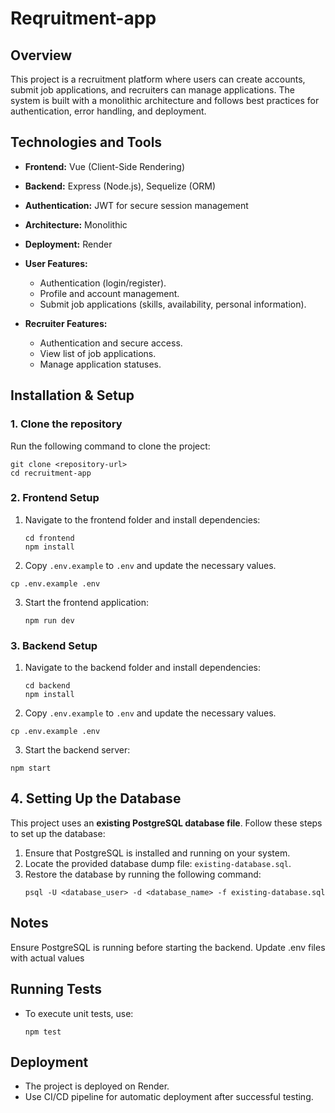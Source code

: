 # Reqruitment-app

## Overview
This project is a recruitment platform where users can create accounts, submit job applications, and recruiters can manage applications. The system is built with a monolithic architecture and follows best practices for authentication, error handling, and deployment.

## Technologies and Tools
- **Frontend:** Vue (Client-Side Rendering)
- **Backend:** Express (Node.js), Sequelize (ORM)
- **Authentication:** JWT for secure session management
- **Architecture:** Monolithic
- **Deployment:** Render


- **User Features:**
  - Authentication (login/register).
  - Profile and account management.
  - Submit job applications (skills, availability, personal information).

- **Recruiter Features:**
  - Authentication and secure access.
  - View list of job applications.
  - Manage application statuses.

## Installation & Setup
### 1. Clone the repository
Run the following command to clone the project:
```
git clone <repository-url>
cd recruitment-app
 ```

### 2. Frontend Setup
1. Navigate to the frontend folder and install dependencies:
   ```
   cd frontend
   npm install
   ```
2. Copy `.env.example` to `.env` and update the necessary values. 
 ```
cp .env.example .env 
 ```
3. Start the frontend application:
   ```
   npm run dev
   ```


### 3. Backend Setup
1. Navigate to the backend folder and install dependencies:
   ```
   cd backend
   npm install

2. Copy `.env.example` to `.env` and update the necessary values.
```
cp .env.example .env 
```
3. Start the backend server:
```
npm start
```

## 4. Setting Up the Database  
This project uses an **existing PostgreSQL database file**. Follow these steps to set up the database:  

1. Ensure that PostgreSQL is installed and running on your system.  
2. Locate the provided database dump file: `existing-database.sql`.  
3. Restore the database by running the following command:  
   ```
   psql -U <database_user> -d <database_name> -f existing-database.sql
   ```

## Notes
Ensure PostgreSQL is running before starting the backend.
Update .env files with actual values

## Running Tests
- To execute unit tests, use:
  ```
  npm test
  ```

## Deployment
- The project is deployed on Render.
- Use CI/CD pipeline for automatic deployment after successful testing.